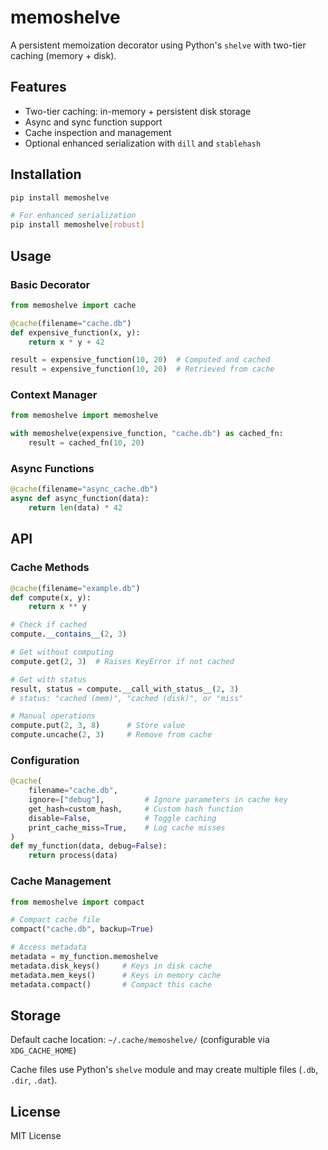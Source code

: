 # memoshelve

A persistent memoization decorator using Python's `shelve` with two-tier caching (memory + disk).

## Features

- Two-tier caching: in-memory + persistent disk storage
- Async and sync function support
- Cache inspection and management
- Optional enhanced serialization with `dill` and `stablehash`

## Installation

```bash
pip install memoshelve

# For enhanced serialization
pip install memoshelve[robust]
```

## Usage

### Basic Decorator

```python
from memoshelve import cache

@cache(filename="cache.db")
def expensive_function(x, y):
    return x * y + 42

result = expensive_function(10, 20)  # Computed and cached
result = expensive_function(10, 20)  # Retrieved from cache
```

### Context Manager

```python
from memoshelve import memoshelve

with memoshelve(expensive_function, "cache.db") as cached_fn:
    result = cached_fn(10, 20)
```

### Async Functions

```python
@cache(filename="async_cache.db")
async def async_function(data):
    return len(data) * 42
```

## API

### Cache Methods

```python
@cache(filename="example.db")
def compute(x, y):
    return x ** y

# Check if cached
compute.__contains__(2, 3)

# Get without computing
compute.get(2, 3)  # Raises KeyError if not cached

# Get with status
result, status = compute.__call_with_status__(2, 3)
# status: "cached (mem)", "cached (disk)", or "miss"

# Manual operations
compute.put(2, 3, 8)      # Store value
compute.uncache(2, 3)     # Remove from cache
```

### Configuration

```python
@cache(
    filename="cache.db",
    ignore=["debug"],         # Ignore parameters in cache key
    get_hash=custom_hash,     # Custom hash function
    disable=False,            # Toggle caching
    print_cache_miss=True,    # Log cache misses
)
def my_function(data, debug=False):
    return process(data)
```

### Cache Management

```python
from memoshelve import compact

# Compact cache file
compact("cache.db", backup=True)

# Access metadata
metadata = my_function.memoshelve
metadata.disk_keys()     # Keys in disk cache
metadata.mem_keys()      # Keys in memory cache
metadata.compact()       # Compact this cache
```

## Storage

Default cache location: `~/.cache/memoshelve/` (configurable via `XDG_CACHE_HOME`)

Cache files use Python's `shelve` module and may create multiple files (`.db`, `.dir`, `.dat`).

## License

MIT License

